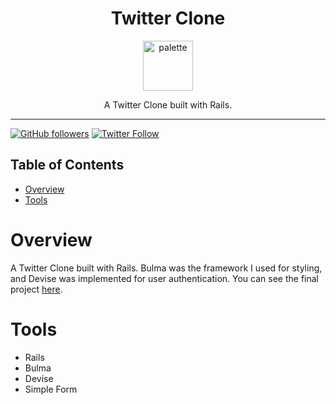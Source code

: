 <div align="center">
<h1>Twitter Clone</h1>

<a href="https://www.emojione.com/emoji/1f426">
<img height="80" width="80" alt="palette" src="https://user-images.githubusercontent.com/26611339/39935871-7622b514-5518-11e8-82c2-fd46172c075c.png" />
</a>

<p> A Twitter Clone built with Rails. </p>
</div>

<hr />


[![GitHub followers](https://img.shields.io/github/followers/christiandavidturner.svg?style=social&label=Follow)](http://github.com/christiandavidturner) [![Twitter Follow](https://img.shields.io/twitter/follow/imcdt.svg?style=social&label=Follow)](https://twitter.com/imcdt)


## Table of Contents

* [Overview](#overview)
* [Tools](#tools)


# Overview

A Twitter Clone built with Rails. Bulma was the framework I used for styling, and Devise was implemented for user authentication. You can see the final project [here](https://github-battle-react-4b568.firebaseapp.com/).


# Tools

- Rails
- Bulma
- Devise
- Simple Form
